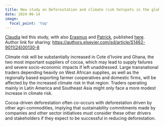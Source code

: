 ```yaml
---
title: New study on Deforestation and climate risk hotspots in the global cocoa value chain
date: 2024-06-14
image:
  focal_point: 'top'
---
```


<!--more-->

[Claudia](https://landsystems-lab.earth/author/claudia-parra-paitan/) led this study, with also [Erasmus](https://landsystems-lab.earth/author/erasmus-zu-ermgassen/)  and [Patrick](https://landsystems-lab.earth/author/patrick-meyfroidt/), published [here](https://doi.org/10.1016/j.envsci.2024.103796).
Author link for sharing: https://authors.elsevier.com/sd/article/S1462-9011(24)00130-8 

Climate risk will be substantially increased in Cote d'Ivoire and Ghana, the two most important suppliers of cocoa, which may lead to supply failures and severe socio-economic impacts if left unaddressed. Large transnational traders depending heavily on West African supplies, as well as the regionally based exporting farmer cooperatives and domestic firms, will be affected by the increased climate risk in that region. Traders operating mainly in Latin America and Southeast Asia might only face a more modest increase in climate risk.

Cocoa-driven deforestation often co-occurs with deforestation driven by other agri-commodities, implying that sustainability commitments made by companies and other sector initiatives must consider these other drivers and stakeholders if they expect to be successful in reducing deforestation. 